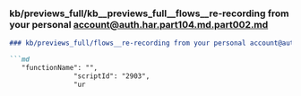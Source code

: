 ### kb/previews_full/kb__previews_full__flows__re-recording from your personal account@auth.har.part104.md.part002.md

```md
### kb/previews_full/flows__re-recording from your personal account@auth.har.part104.md (part 002)

```md
   "functionName": "",
                "scriptId": "2903",
                "ur
```

```

```
